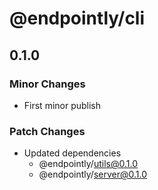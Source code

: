 # @endpointly/cli

## 0.1.0

### Minor Changes

- First minor publish

### Patch Changes

- Updated dependencies
  - @endpointly/utils@0.1.0
  - @endpointly/server@0.1.0
